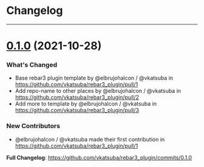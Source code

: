 # Changelog
____
# [0.1.0](https://github.com/vkatsuba/rebar3_plugin/releases/tag/0.1.0) (2021-10-28)

### What's Changed
* Base rebar3 plugin template by @elbrujohalcon / @vkatsuba in https://github.com/vkatsuba/rebar3_plugin/pull/1
* Add repo-name to other places by @elbrujohalcon / @vkatsuba in https://github.com/vkatsuba/rebar3_plugin/pull/2
* Add more to template by @elbrujohalcon / @vkatsuba in https://github.com/vkatsuba/rebar3_plugin/pull/3

### New Contributors
* @elbrujohalcon / @vkatsuba made their first contribution in https://github.com/vkatsuba/rebar3_plugin/pull/1

**Full Changelog**: https://github.com/vkatsuba/rebar3_plugin/commits/0.1.0
